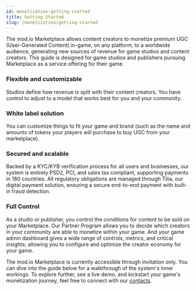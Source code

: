 ```yaml
---
id: monetization-getting-started
title: Getting Started
slug: /monetization/getting-started
---
```


The mod.io Marketplace allows content creators to monetize premium UGC (User-Generated Content) in-game, on any platform, to a worldwide audience, generating new sources of revenue for game studios and content creators. This guide is designed for game studios and publishers pursuing Marketplace as a service offering for their game.

### Flexible and customizable

Studios define how revenue is split with their content creators. You have control to adjust to a model that works best for you and your community.

### White label solution

You can customize things to fit your game and brand (such as the name and amounts of tokens your players will purchase to buy UGC from your marketplace). 

### Secured and scalable 

Backed by a KYC/KYB verification process for all users and businesses, our system is entirely PSD2, PCI, and sales tax compliant, supporting payments in 180 countries. All regulatory obligations are managed through Tilia, our digital payment solution, ensuring a secure end-to-end payment with built-in fraud detection.

### Full Control 

As a studio or publisher, you control the conditions for content to be sold on your Marketplace. Our Partner Program allows you to decide which creators in your community are able to monetize within your game. And your game admin dashboard gives a wide range of controls, metrics, and critical insights; allowing you to configure and optimize the creator economy for your game.

The mod.io Marketplace is currently accessible through invitation only. You can dive into the guide below for a walkthrough of the system's inner workings. To explore further, see a live demo, and kickstart your game's monetization journey, feel free to connect with our [contacts](/support/contacts).